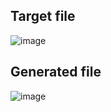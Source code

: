 ## Target file
![image](https://github.com/Pranay-Pandey/PlayCSS-solutions/assets/79053599/6409bf47-a840-4887-8b70-14f8cc1595db)

## Generated file
![image](https://github.com/Pranay-Pandey/PlayCSS-solutions/assets/79053599/eda2a744-2115-4875-bc12-3fbb59ced767)

